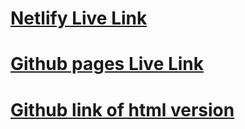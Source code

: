 # [Netlify Live Link](https://stellar-parfait-e0cc00.netlify.app/)

# [Github pages Live Link](https://luisrlugo.github.io/html-fashion-blog/)

# [Github link of html version](https://github.com/luisRlugo/html-fashion-blog)
